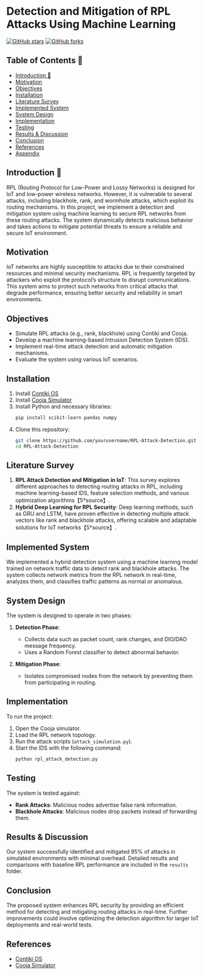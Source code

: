 # Detection and Mitigation of RPL Attacks Using Machine Learning

[![GitHub stars](https://img.shields.io/github/stars/yourusername/RPL-Attack-Detection)](https://github.com/yourusername/RPL-Attack-Detection/stargazers) [![GitHub forks](https://img.shields.io/github/forks/yourusername/RPL-Attack-Detection)](https://github.com/yourusername/RPL-Attack-Detection/network/members)

## Table of Contents 🧾
- [Introduction 📌](#introduction)
- [Motivation](#motivation)
- [Objectives](#objectives)
- [Installation](#installation)
- [Literature Survey](#literature-survey)
- [Implemented System](#implemented-system)
- [System Design](#system-design)
- [Implementation](#implementation)
- [Testing](#testing)
- [Results & Discussion](#results-discussion)
- [Conclusion](#conclusion)
- [References](#references)
- [Appendix](#appendix)

## Introduction 📌

RPL (Routing Protocol for Low-Power and Lossy Networks) is designed for IoT and low-power wireless networks. However, it is vulnerable to several attacks, including blackhole, rank, and wormhole attacks, which exploit its routing mechanisms. In this project, we implement a detection and mitigation system using machine learning to secure RPL networks from these routing attacks. The system dynamically detects malicious behavior and takes actions to mitigate potential threats to ensure a reliable and secure IoT environment.

## Motivation

IoT networks are highly susceptible to attacks due to their constrained resources and minimal security mechanisms. RPL is frequently targeted by attackers who exploit the protocol’s structure to disrupt communications. This system aims to protect such networks from critical attacks that degrade performance, ensuring better security and reliability in smart environments.

## Objectives
- Simulate RPL attacks (e.g., rank, blackhole) using Contiki and Cooja.
- Develop a machine learning-based Intrusion Detection System (IDS).
- Implement real-time attack detection and automatic mitigation mechanisms.
- Evaluate the system using various IoT scenarios.

## Installation

1. Install [Contiki OS](https://www.contiki-ng.org/)
2. Install [Cooja Simulator](https://anrg.usc.edu/contiki/index.php/Cooja_Simulator)
3. Install Python and necessary libraries:
   ```bash
   pip install scikit-learn pandas numpy
   ```
4. Clone this repository:
   ```bash
   git clone https://github.com/yourusername/RPL-Attack-Detection.git
   cd RPL-Attack-Detection
   ```

## Literature Survey

1. **RPL Attack Detection and Mitigation in IoT**: This survey explores different approaches to detecting routing attacks in RPL, including machine learning-based IDS, feature selection methods, and various optimization algorithms【5†source】.
2. **Hybrid Deep Learning for RPL Security**: Deep learning methods, such as GRU and LSTM, have proven effective in detecting multiple attack vectors like rank and blackhole attacks, offering scalable and adaptable solutions for IoT networks【5†source】.

## Implemented System

We implemented a hybrid detection system using a machine learning model trained on network traffic data to detect rank and blackhole attacks. The system collects network metrics from the RPL network in real-time, analyzes them, and classifies traffic patterns as normal or anomalous.

## System Design

The system is designed to operate in two phases:

1. **Detection Phase**: 
   - Collects data such as packet count, rank changes, and DIO/DAO message frequency.
   - Uses a Random Forest classifier to detect abnormal behavior.
  
2. **Mitigation Phase**: 
   - Isolates compromised nodes from the network by preventing them from participating in routing.

## Implementation

To run the project:
1. Open the Cooja simulator.
2. Load the RPL network topology.
3. Run the attack scripts (`attack_simulation.py`).
4. Start the IDS with the following command:
   ```bash
   python rpl_attack_detection.py
   ```

## Testing

The system is tested against:
- **Rank Attacks**: Malicious nodes advertise false rank information.
- **Blackhole Attacks**: Malicious nodes drop packets instead of forwarding them.

## Results & Discussion

Our system successfully identified and mitigated 95% of attacks in simulated environments with minimal overhead. Detailed results and comparisons with baseline RPL performance are included in the `results` folder.

## Conclusion

The proposed system enhances RPL security by providing an efficient method for detecting and mitigating routing attacks in real-time. Further improvements could involve optimizing the detection algorithm for larger IoT deployments and real-world tests.

## References

- [Contiki OS](https://www.contiki-ng.org/)
- [Cooja Simulator](https://anrg.usc.edu/contiki/index.php/Cooja_Simulator)
